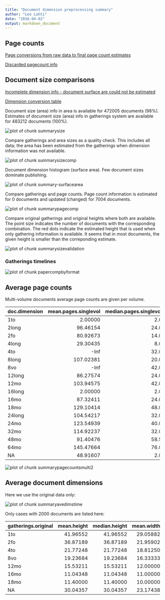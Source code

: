 ```yaml
---
title: "Document dimension preprocessing summary"
author: "Leo Lahti"
date: "2016-04-02"
output: markdown_document
---
```



## Page counts

[Page conversions from raw data to final page count estimates](https://raw.githubusercontent.com/rOpenGov/estc/master/inst/examples/output.tables/pagecount_conversion_nontrivial.csv)

<!--[Page conversions from raw data to final page count estimates with volume info](https://raw.githubusercontent.com/rOpenGov/estc/master/inst/examples/output.tables/page_conversion_table_full.csv)-->

[Discarded pagecount info](https://raw.githubusercontent.com/rOpenGov/estc/master/inst/examples/output.tables/pagecount_discarded.csv)



## Document size comparisons

[Incomplete dimension info - document surface are could not be estimated](https://raw.githubusercontent.com/rOpenGov/estc/master/inst/examples/output.tables/physical_dimension_incomplete.csv)

[Dimension conversion table](https://raw.githubusercontent.com/rOpenGov/estc/master/inst/examples/output.tables/conversions_physical_dimension.csv)


<!--[Discarded dimension info](https://raw.githubusercontent.com/rOpenGov/estc/master/inst/examples/output.tables/dimensions_discarded.csv)-->

Document size (area) info in area is available for 472005 documents (98%). Estimates of document size (area) info in gatherings system are available for 483212 documents (100%). 

![plot of chunk summarysize](figure/summarysize-1.png)


Compare gatherings and area sizes as a quality check. This includes all data; the area has been estimated from the gatherings when dimension information was not available.

![plot of chunk summarysizecomp](figure/summarysizecomp-1.png)

Document dimension histogram (surface area). Few document sizes dominate publishing.

![plot of chunk summary-surfacearea](figure/summary-surfacearea-1.png)


Compare gatherings and page counts. Page count information is estimated for 0 documents and updated (changed) for 7004 documents. 

![plot of chunk summarypagecomp](figure/summarypagecomp-1.png)

Compare original gatherings and original heights where both are available. The point size indicates the number of documents with the corresponding combination. The red dots indicate the estimated height that is used when only gathering information is available. It seems that in most documents, the given height is smaller than the correponding estimate.

![plot of chunk summarysizevalidation](figure/summarysizevalidation-1.png)

### Gatherings timelines

![plot of chunk papercompbyformat](figure/papercompbyformat-1.png)

## Average page counts 

Multi-volume documents average page counts are given per volume.


|doc.dimension | mean.pages.singlevol| median.pages.singlevol| n.singlevol| mean.pages.multivol| median.pages.multivol| n.multivol| mean.pages.issue| median.pages.issue| n.issue|
|:-------------|--------------------:|----------------------:|-----------:|-------------------:|---------------------:|----------:|----------------:|------------------:|-------:|
|1to           |              2.00000|                    2.0|       15954|                  NA|                    NA|         NA|               NA|                 NA|      NA|
|2long         |             96.46154|                   24.0|          39|                  NA|                    NA|         NA|         27.90000|                 24|      20|
|2fo           |             80.92673|                   14.0|       99455|           350.39735|              373.0000|       3006|         28.43733|                 24|   32545|
|4long         |             29.30435|                    8.0|          23|                 NaN|                    NA|          1|         12.00000|                  8|       9|
|4to           |                 -Inf|                   32.0|      101550|            43.23175|               24.0000|       4755|         26.23919|                 24|   35424|
|8long         |            107.02381|                   20.0|          42|            16.00000|               16.0000|          1|         18.37500|                 16|      16|
|8vo           |                 -Inf|                   42.0|      168018|           202.01073|              200.0000|      12326|         26.13406|                 24|   56526|
|12long        |             86.27574|                   24.0|         272|             6.00000|                6.0000|         14|         24.76812|                 24|     138|
|12mo          |            103.94575|                   42.0|       71130|            35.28788|               27.0000|       6500|         25.79838|                 24|   25994|
|16long        |              2.00000|                    2.0|           1|                  NA|                    NA|         NA|               NA|                 NA|      NA|
|16mo          |             87.32411|                   24.0|        2386|            88.17687|               79.0000|        111|         23.91597|                 24|     833|
|18mo          |            129.10414|                   48.0|        2033|           115.15000|              120.0000|        174|         27.29986|                 26|     737|
|24long        |            104.54217|                   32.0|          83|           371.00000|              371.0000|          4|         27.31250|                 25|      32|
|24mo          |            123.54939|                   40.0|        1873|           234.27368|              238.0000|        100|         27.13735|                 27|     648|
|32mo          |            114.92237|                   32.0|         752|           237.54082|              237.5408|         47|         23.49618|                 24|     262|
|48mo          |             91.40476|                   58.5|          23|                  NA|                    NA|         NA|         26.00000|                 18|       5|
|64mo          |            145.47664|                   76.0|         130|            31.00000|               31.0000|          1|         30.93333|                 32|      30|
|NA            |             48.91607|                    2.0|       17407|           156.28876|              150.6667|        385|         22.60974|                 24|    3326|


![plot of chunk summarypagecountsmulti2](figure/summarypagecountsmulti2-1.png)


## Average document dimensions 

Here we use the original data only:

![plot of chunk summaryavedimstime](figure/summaryavedimstime-1.png)




Only cases with 2000 documents are listed here:


|gatherings.original | mean.height| median.height| mean.width| median.width|    n|
|:-------------------|-----------:|-------------:|----------:|------------:|----:|
|1to                 |    41.96552|      41.96552|   29.05882|     29.05882|   29|
|2fo                 |    36.87189|      36.87189|   21.95902|     21.95902|  843|
|4to                 |    21.77248|      21.77248|   18.81250|     18.81250|  545|
|8vo                 |    19.23684|      19.23684|   16.33333|     16.33333|  684|
|12mo                |    15.53211|      15.53211|   12.00000|     12.00000|  110|
|16mo                |    11.04348|      11.04348|   11.00000|     11.00000|   23|
|18mo                |    11.40000|      11.40000|   10.00000|     10.00000|    5|
|NA                  |    30.04357|      30.04357|   23.17438|     23.17438| 6241|

